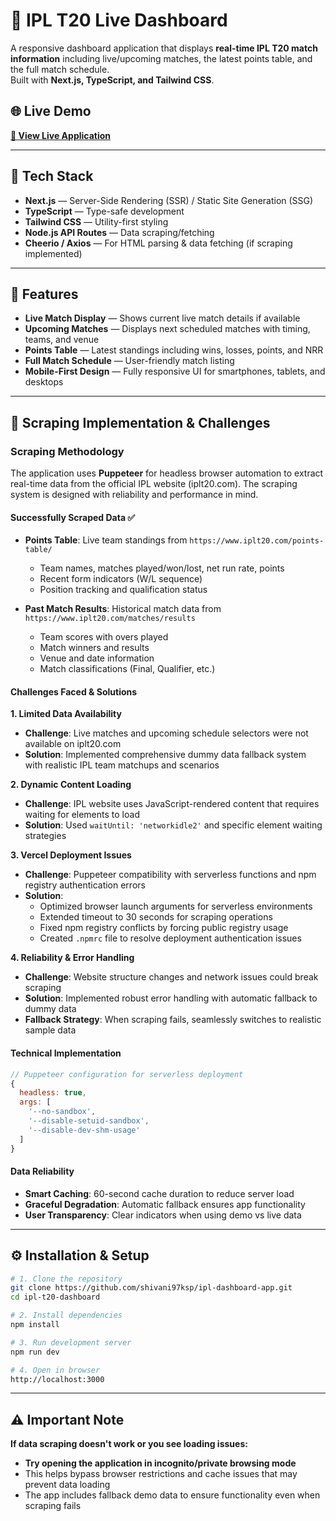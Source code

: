# 🏏 IPL T20 Live Dashboard

A responsive dashboard application that displays **real-time IPL T20 match information** including live/upcoming matches, the latest points table, and the full match schedule.  
Built with **Next.js, TypeScript, and Tailwind CSS**.

## 🌐 Live Demo
**[🚀 View Live Application](https://ipl-dashboard-app-theta-ten.vercel.app/)**  

---

## 🚀 Tech Stack
- **Next.js** — Server-Side Rendering (SSR) / Static Site Generation (SSG)  
- **TypeScript** — Type-safe development  
- **Tailwind CSS** — Utility-first styling  
- **Node.js API Routes** — Data scraping/fetching  
- **Cheerio / Axios** — For HTML parsing & data fetching (if scraping implemented)  

---

## 📂 Features
- **Live Match Display** — Shows current live match details if available  
- **Upcoming Matches** — Displays next scheduled matches with timing, teams, and venue  
- **Points Table** — Latest standings including wins, losses, points, and NRR  
- **Full Match Schedule** — User-friendly match listing  
- **Mobile-First Design** — Fully responsive UI for smartphones, tablets, and desktops  

---

## 🔧 Scraping Implementation & Challenges

### Scraping Methodology
The application uses **Puppeteer** for headless browser automation to extract real-time data from the official IPL website (iplt20.com). The scraping system is designed with reliability and performance in mind.

#### Successfully Scraped Data ✅
- **Points Table**: Live team standings from `https://www.iplt20.com/points-table/`
  - Team names, matches played/won/lost, net run rate, points
  - Recent form indicators (W/L sequence) 
  - Position tracking and qualification status
  
- **Past Match Results**: Historical match data from `https://www.iplt20.com/matches/results`
  - Team scores with overs played
  - Match winners and results
  - Venue and date information
  - Match classifications (Final, Qualifier, etc.)

#### Challenges Faced & Solutions

**1. Limited Data Availability**
- **Challenge**: Live matches and upcoming schedule selectors were not available on iplt20.com
- **Solution**: Implemented comprehensive dummy data fallback system with realistic IPL team matchups and scenarios

**2. Dynamic Content Loading**
- **Challenge**: IPL website uses JavaScript-rendered content that requires waiting for elements to load
- **Solution**: Used `waitUntil: 'networkidle2'` and specific element waiting strategies

**3. Vercel Deployment Issues**
- **Challenge**: Puppeteer compatibility with serverless functions and npm registry authentication errors
- **Solution**: 
  - Optimized browser launch arguments for serverless environments
  - Extended timeout to 30 seconds for scraping operations
  - Fixed npm registry conflicts by forcing public registry usage
  - Created `.npmrc` file to resolve deployment authentication issues

**4. Reliability & Error Handling**
- **Challenge**: Website structure changes and network issues could break scraping
- **Solution**: Implemented robust error handling with automatic fallback to dummy data
- **Fallback Strategy**: When scraping fails, seamlessly switches to realistic sample data

#### Technical Implementation
```javascript
// Puppeteer configuration for serverless deployment
{
  headless: true,
  args: [
    '--no-sandbox',
    '--disable-setuid-sandbox',
    '--disable-dev-shm-usage'
  ]
}
```

#### Data Reliability
- **Smart Caching**: 60-second cache duration to reduce server load
- **Graceful Degradation**: Automatic fallback ensures app functionality
- **User Transparency**: Clear indicators when using demo vs live data

---

## ⚙️ Installation & Setup
```bash
# 1. Clone the repository
git clone https://github.com/shivani97ksp/ipl-dashboard-app.git
cd ipl-t20-dashboard

# 2. Install dependencies
npm install

# 3. Run development server
npm run dev

# 4. Open in browser
http://localhost:3000
```

---

## ⚠️ Important Note
**If data scraping doesn't work or you see loading issues:**
- **Try opening the application in incognito/private browsing mode**
- This helps bypass browser restrictions and cache issues that may prevent data loading
- The app includes fallback demo data to ensure functionality even when scraping fails
